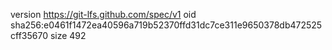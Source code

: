version https://git-lfs.github.com/spec/v1
oid sha256:e0461f1472ea40596a719b52370ffd31dc7ce311e9650378db472525cff35670
size 492
